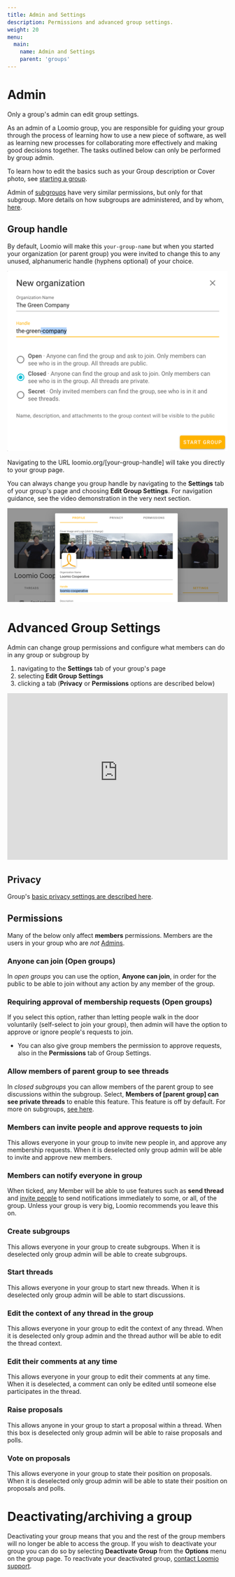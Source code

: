 ```yaml
---
title: Admin and Settings
description: Permissions and advanced group settings.
weight: 20
menu:
  main:
    name: Admin and Settings
    parent: 'groups'
---
```


# Admin

Only a group's admin can edit group settings.

As an admin of a Loomio group, you are responsible for guiding your group through the process of learning how to use a new piece of software, as well as learning new processes for collaborating more effectively and making good decisions together. The tasks outlined below can only be performed by group admin.

To learn how to edit the basics such as your Group description or Cover photo, see [starting a group](/en/guides/getting_started/starting_a_group).

Admin of [subgroups](../subgroups) have very similar permissions, but only for that subgroup. More details on how subgroups are administered, and by whom, [here](../subgroups).

## Group handle

By default, Loomio will make this `your-group-name` but when you started your organization (or parent group) you were invited to change this to any unused, alphanumeric handle (hyphens optional) of your choice.

![](new_group_handle.png)

Navigating to the URL loomio.org/[your-group-handle] will take you directly to your group page.

You can always change you group handle by navigating to the **Settings** tab of your group's page and choosing **Edit Group Settings**. For navigation guidance, see the video demonstration in the very next section.

![](change_group_handle.png)

# Advanced Group Settings

Admin can change group permissions and configure what members can do in any group or subgroup by

1. navigating to the **Settings** tab of your group's page
2. selecting **Edit Group Settings**
3. clicking a tab (**Privacy** or **Permissions** options are described below)

<iframe width="100%" height="380px" src="https://www.youtube-nocookie.com/embed/ye08QEnP1_A?rel=0" frameborder="0" allowfullscreen></iframe>

## Privacy

Group's [basic privacy settings are described here](/en/guides/getting_started/starting_a_group/#privacy).

## Permissions

Many of the below only affect **members** permissions. Members are the users in your group who are _not_ [Admins](#admin).

### Anyone can join (Open groups)

In _open groups_ you can use the option, **Anyone can join**, in order for the public to be able to join without any action by any member of the group.

### Requiring approval of membership requests (Open groups)

If you select this option, rather than letting people walk in the door voluntarily (self-select to join your group), then admin will have the option to approve or ignore people's requests to join.

- You can also give group members the permission to approve requests, also in the **Permissions** tab of Group Settings.

### Allow members of parent group to see threads

In _closed subgroups_ you can allow members of the parent group to see discussions within the subgroup.
Select, **Members of [parent group] can see private threads** to enable this feature. This feature is off by default. For more on subgroups, [see here](../subgroups).

### Members can invite people and approve requests to join

This allows everyone in your group to invite new people in, and approve any membership requests. When it is deselected only group admin will be able to invite and approve new members.

### Members can notify everyone in group

When ticked, any Member will be able to use features such as **send thread** and [invite people](../../threads/notifying_people/#send-thread) to send notifications immediately to some, or all, of the group. Unless your group is very big, Loomio recommends you leave this on.

### Create subgroups

This allows everyone in your group to create subgroups. When it is deselected only group admin will be able to create subgroups.

### Start threads

This allows everyone in your group to start new threads. When it is deselected only group admin will be able to start discussions.

### Edit the context of any thread in the group

This allows everyone in your group to edit the context of any thread. When it is deselected only group admin and the thread author will be able to edit the thread context.

### Edit their comments at any time

This allows everyone in your group to edit their comments at any time. When it is deselected, a comment can only be edited until someone else participates in the thread.

### Raise proposals

This allows anyone in your group to start a proposal within a thread. When this box is deselected only group admin will be able to raise proposals and polls.

### Vote on proposals

This allows everyone in your group to state their position on proposals. When it is deselected only group admin will be able to state their position on proposals and polls.

# Deactivating/archiving a group

Deactivating your group means that you and the rest of the group members will no longer be able to access the group. If you wish to deactivate your group you can do so by selecting **Deactivate Group** from the **Options** menu on the group page. To reactivate your deactivated group, [contact Loomio support](https://www.loomio.org/contact).
